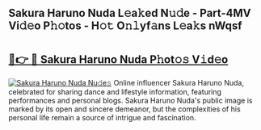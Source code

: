 ## Sakura Haruno Nuda L𝚎a𝚔ed N𝚞𝚍e - Part-4MV Vi𝚍𝚎o P𝚑𝚘tos - H𝚘𝚝 O𝚗𝚕yf𝚊ns L𝚎a𝚔s nWqsf

# <h2><a href="http://kfa998.oniu.top/?m=Sakura+Haruno+Nuda">🔗👉 🔴 Sakura Haruno Nuda P𝚑ot𝚘𝚜 V𝚒d𝚎o</a></h2>

[![Sakura Haruno Nuda Nu𝚍e𝚜](https://i.imgur.com/0qMVB7G.gif)](http://kfa998.oniu.top/?m=Sakura+Haruno+Nuda)
Online influencer Sakura Haruno Nuda, celebrated for sharing dance and lifestyle information, featuring performances and personal blogs. Sakura Haruno Nuda's public image is marked by its open and sincere demeanor, but the complexities of his personal life remain a source of intrigue and fascination.  
